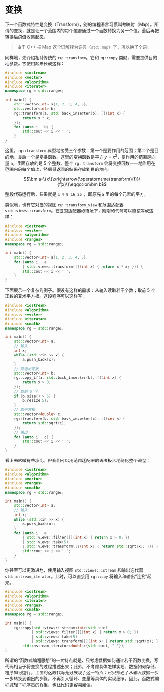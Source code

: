 # 变换

下一个函数式特性是变换（Transform），别的编程语言习惯叫做映射（Map）。所谓的变换，就是让一个范围内的每个值都通过一个函数转换为另一个值，最后再把转换后的值收集起来。

> 由于 C++ 把 Map 这个词解释为词典（`std::map`）了，所以换了个词。

同样地，先介绍相对传统的 `rg::transform`。它和 `rg::copy` 类似，需要提供目的地参数。它使用起来长成这样：

```cpp codemo
#include <iostream>
#include <vector>
#include <algorithm>
#include <iterator>
namespace rg = std::ranges;

int main() {
    std::vector<int> a{1, 2, 3, 4, 5};
    std::vector<int> b;
    rg::transform(a, std::back_inserter(b), [](int x) {
        return x * x;
    });
    for (auto i : b) {
        std::cout << i << ' ';
    }
}
```

这里，`rg::transform` 典型地接受三个参数：第一个是要作用的范围；第二个是目的地，最后一个是变换函数。这里的变换函数是平方 $y=x^2$，要作用的范围是向量 `a`，里面存放的是 5 个整数。整个 `rg::transform` 会将变换函数一一地作用在范围内的每个值上，然后将返回的结果存放到目的地内。

$$\bm a=\{x\}\xrightarrow{\operatorname{transform}(f)}\{f(x)\}\eqqcolon\bm b$$

整段代码运行后，结果就是 `1 4 9 16 25 `，即原先 `a` 里的每个元素的平方。

类似地，也有它对应的视图 `rg::transform_view` 和范围适配器 `std::views::transform`。在范围适配器的语法下，刚刚的代码可以直接写成这样：

```cpp codemo
#include <iostream>
#include <vector>
#include <algorithm>
#include <ranges>
namespace rg = std::ranges;

int main() {
    std::vector<int> a{1, 2, 3, 4, 5};
    for (auto i : a
        | std::views::transform([](int x) { return x * x; })) {
        std::cout << i << ' ';
    }
}
```

下面展示一个复杂的例子。假设有这样的需求：从输入读取若干个数；取前 5 个正数的算术平方根。这段程序可以这样写：

```cpp codemo(input=1 -4 2 -6 3 5 -2 0 4 -6 7)
#include <iostream>
#include <algorithm>
#include <vector>
#include <iterator>
#include <cmath>
namespace rg = std::ranges;

int main() {
    std::vector<int> a;
    // 输入
    int x;
    while (std::cin >> x) {
        a.push_back(x);
    }
    // 筛选出正数
    std::vector<int> b;
    rg::copy_if(a, std::back_inserter(b), [](int x) {
        return x > 0;
    });
    // 取前 5 个
    if (b.size() > 5) {
        b.resize(5);
    }
    // 取平方根
    std::vector<double> c;
    rg::transform(b, std::back_inserter(c), [](int x) {
        return std::sqrt(x);
    });
    // 输出
    for (auto i : c) {
        std::cout << i << ' ';
    }
}
```

看上去略微有些凌乱。但我们可以用范围适配器的语法极大地简化整个流程：

```cpp codemo(input=1 -4 2 -6 3 5 -2 0 4 -6 7)
#include <iostream>
#include <algorithm>
#include <vector>
#include <ranges>
#include <cmath>
namespace rg = std::ranges;

int main() {
    std::vector<int> a;
    // 输入
    int x;
    while (std::cin >> x) {
        a.push_back(x);
    }
    for (auto i : a
        | std::views::filter([](int x) { return x > 0; })
        | std::views::take(5)
        | std::views::transform([](int x) { return std::sqrt(x); })) {
        std::cout << i << ' ';
    }
}
```

你甚至可以更激进地，使用输入视图 `std::views::istream` 和输出迭代器 `std::ostream_iterator`。此时，可以直接用 `rg::copy` 将输入和输出“连接”起来。

```cpp codemo(input=1 -4 2 -6 3 5 -2 0 4 -6 7)
#include <iostream>
#include <algorithm>
#include <iterator>
#include <ranges>
#include <cmath>
namespace rg = std::ranges;

int main() {
    rg::copy(std::views::istream<int>(std::cin)
            | std::views::filter([](int x) { return x > 0; })
            | std::views::take(5)
            | std::views::transform([](int x) { return std::sqrt(x); }),
        std::ostream_iterator<double>{std::cout, " "});
}
```

所谓的“函数式编程思想”的一大特点就是，只考虑数据如何通过若干函数变换，写代码相当于将变换的过程描述出来；此外，不考虑具体怎样实现、数据如何存储、程序如何运行。上面的这段代码充分展现了这一特点：它只描述了从输入数据一步一步转换到输出的步骤，不再引入循环、变量等具体的实现细节。因此，函数式编程减轻了程序员的负担，也让代码更容易阅读。
